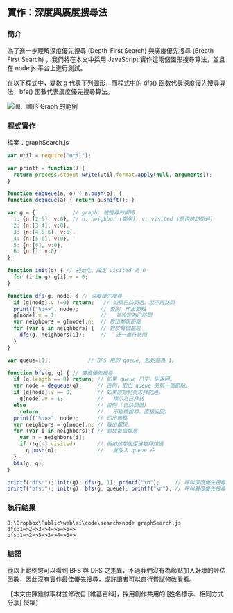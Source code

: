 ## 實作：深度與廣度搜尋法

### 簡介

為了進一步理解深度優先搜尋 (Depth-First Search) 與廣度優先搜尋 (Breath-First Search) ，我們將在本文中採用 JavaScript 實作這兩個圖形搜尋算法，並且在 node.js 平台上進行測試。

在以下程式中，變數 g 代表下列圖形，而程式中的 dfs() 函數代表深度優先搜尋算法，bfs() 函數代表廣度優先搜尋算法。

![圖、圖形 Graph 的範例](graphSearch.jpg)

### 程式實作

檔案：graphSearch.js

```javascript
var util = require("util");

var printf = function() {
  return process.stdout.write(util.format.apply(null, arguments)); 
}

function enqueue(a, o) { a.push(o); }
function dequeue(a) { return a.shift(); }

var g = {            // graph: 被搜尋的網路
  1: {n:[2,5], v:0}, // n: neighbor (鄰居), v: visited (是否被訪問過)
  2: {n:[3,4], v:0},
  3: {n:[4,5,6], v:0},
  4: {n:[5,6], v:0},
  5: {n:[6], v:0},
  6: {n:[], v:0}
};

function init(g) { // 初始化、設定 visited 為 0
  for (i in g) g[i].v = 0;
}

function dfs(g, node) { // 深度優先搜尋
  if (g[node].v !=0) return;   // 如果已訪問過，就不再訪問
  printf("%d=>", node);       // 否則、印出節點
  g[node].v = 1;              //   並設定為已訪問
  var neighbors = g[node].n;  // 取出鄰居節點
  for (var i in neighbors) {  // 對於每個鄰居
    dfs(g, neighbors[i]);     //   逐一進行訪問
  }
}

var queue=[1];            // BFS 用的 queue, 起始點為 1。

function bfs(g, q) { // 廣度優先搜尋
  if (q.length == 0) return; // 如果 queue 已空，則返回。
  var node = dequeue(q);     // 否則、取出 queue 的第一個節點。
  if (g[node].v == 0)        // 如果該節點尚未拜訪過。
    g[node].v = 1;           //   標示為已拜訪
  else                       // 否則 (已訪問過)
    return;                  //   不繼續搜尋，直接返回。
  printf("%d=>", node);      // 印出節點
  var neighbors = g[node].n; // 取出鄰居。
  for (var i in neighbors) { // 對於每個鄰居
    var n = neighbors[i];
    if (!g[n].visited)       // 假如該鄰居還沒被拜訪過
      q.push(n);             //   就放入 queue 中
  }
  bfs(g, q);
}

printf("dfs:"); init(g); dfs(g, 1); printf("\n");     // 呼叫深度優先搜尋。
printf("bfs:"); init(g); bfs(g, queue); printf("\n"); // 呼叫廣度優先搜尋。

```

### 執行結果

```
D:\Dropbox\Public\web\ai\code\search>node graphSearch.js
dfs:1=>2=>3=>4=>5=>6=>
bfs:1=>2=>5=>3=>4=>6=>
```

### 結語

從以上範例您可以看到 BFS 與 DFS 之差異，不過我們沒有為節點加入好壞的評估函數，因此沒有實作最佳優先搜尋，或許讀者可以自行嘗試修改看看。

【本文由陳鍾誠取材並修改自 [維基百科]，採用創作共用的 [姓名標示、相同方式分享] 授權】




